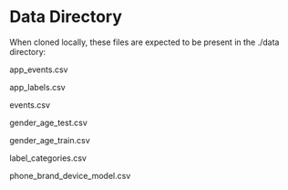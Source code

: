 # Data Directory 

When cloned locally, these files are expected to be present in the ./data directory:

app_events.csv

app_labels.csv

events.csv

gender_age_test.csv

gender_age_train.csv

label_categories.csv

phone_brand_device_model.csv